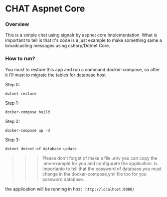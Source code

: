 # CHAT Aspnet Core

### Overview
This is a simple chat using signalr by aspnet core implementation.
What is important to tell is that it's code is a just example to make something same
a broadcasting messages using csharp/Dotnet Core.

### How to run?

You must to restore this app and run a command docker-compose,
so after it i'll must to migrate the tables for database host

Step 0:

    dotnet restore

Step 1:

    docker-compose build

Step 2:

    docker-compose up -d

Step 3:

    dotnet dotnet-ef database update

>>> Please don't forget of make a file .env you can copy the .env-example for you and  configurate the application. Is Importanto to tell that the password of database you must change in the docker-compose.yml file too for you password database.

the application will be running in host `` http://localhost:8080/``
